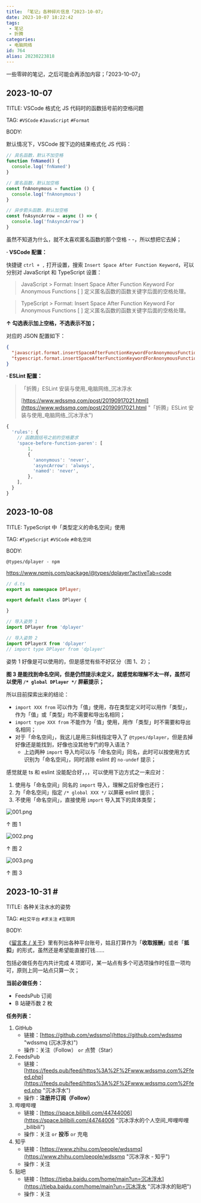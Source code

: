 ```yaml
---
title: 「笔记」各种碎片信息「2023-10-07」
date: 2023-10-07 18:22:42
tags:
 - 笔记
 - 折腾
categories:
 - 电脑网络
id: 764
alias: 20230223818
---
```


一些零碎的笔记，之后可能会再添加内容；「2023-10-07」

<!--more-->


## 2023-10-07

TITLE: VSCode 格式化 JS 代码时的函数括号前的空格问题

TAG: `#VSCode` `#JavaScript` `#Format`

BODY:

默认情况下，VSCode 按下边的结果格式化 JS 代码：

```js
// 具名函数，默认不加空格
function fnNamed() {
  console.log('fnNamed')
}

// 匿名函数，默认加空格
const fnAnonymous = function () {
  console.log('fnAnonymous')
}

// 异步箭头函数，默认加空格
const fnAsyncArrow = async () => {
  console.log('fnAsyncArrow')
}

```

虽然不知道为什么，就不太喜欢匿名函数的那个空格 - -，所以想把它去掉；

**· VSCode 配置：**

快捷键 `ctrl + ,` 打开设置，搜索 `Insert Space After Function Keyword`，可以分别对 JavaScript 和 TypeScript 设置：

> JavaScript > Format: Insert Space After Function Keyword For Anonymous Functions
> [ ] 定义匿名函数的函数关键字后面的空格处理。

> TypeScript > Format: Insert Space After Function Keyword For Anonymous Functions
> [ ] 定义匿名函数的函数关键字后面的空格处理。

**↑ 勾选表示加上空格，不选表示不加；**


对应的 JSON 配置如下：

```json
{
  "javascript.format.insertSpaceAfterFunctionKeywordForAnonymousFunctions": false,
  "typescript.format.insertSpaceAfterFunctionKeywordForAnonymousFunctions": false
}

```

**· ESLint 配置：**


> 「折腾」ESLint 安装与使用\_电脑网络\_沉冰浮水
>
> [https://www.wdssmq.com/post/20190917021.html](https://www.wdssmq.com/post/20190917021.html "「折腾」ESLint 安装与使用\_电脑网络\_沉冰浮水")


```js
{
  'rules': {
    // 函数圆括号之前的空格要求
    'space-before-function-paren': [
        1,
        {
          'anonymous': 'never',
          'asyncArrow': 'always',
          'named': 'never',
        },
    ],
  }
}

```

<!-- 「- -」 -->

## 2023-10-08

TITLE: TypeScript 中「类型定义的命名空间」使用

TAG: `#TypeScript` `#VSCode` `#命名空间`

BODY:

`@types/dplayer - npm`

https://www.npmjs.com/package/@types/dplayer?activeTab=code

```ts
// d.ts
export as namespace DPlayer;

export default class DPlayer {

}

// 导入姿势 1
import DPlayer from 'dplayer'

// 导入姿势 2
import DPlayerX from 'dplayer'
// import type DPlayer from 'dplayer'

```

姿势 1 好像是可以使用的，但是感觉有些不好区分（图 1、2）；

**图 3 是能找到命名空间，但是仍然提示未定义，就感觉和理解不太一样，虽然可以使用 `/* global DPlayer */` 屏蔽提示；**

所以目前探索出来的结论：

- `import XXX from` 可以作为「值」使用，存在类型定义时可以用作「类型」，作为「值」或「类型」均不需要和导出名相同；
- `import type XXX from` 不能作为「值」使用，用作「类型」时不需要和导出名相同；
- 对于「命名空间」，我这儿是用三斜线指定导入了 `@types/dplayer`，但是去掉好像还是能找到，好像也没其他专门的导入语法？
    - 上边两种 `import` 导入均可以与「命名空间」同名，此时可以按使用方式识别为「命名空间」，同时消除 eslint 的 `no-undef` 提示；

感觉就是 ts 和 eslint 没能配合好，，，可以使用下边方式之一来应对：

1. 使用与「命名空间」同名的 `import` 导入，理解之后好像也还行；
2. 为「命名空间」指定 `/* global XXX */` 以屏蔽 eslint 提示；
3. 不使用「命名空间」，直接使用 `import` 导入其下的具体类型；

![001.png](https://s2.loli.net/2023/10/08/X3VZdkK9rWs8Lul.png)

↑ 图 1

![002.png](https://s2.loli.net/2023/10/08/X1Bs53KWtPJIjhp.png)

↑ 图 2

![003.png](https://s2.loli.net/2023/10/08/dYCiA5XhSwFKn8N.png)

↑ 图 3


## 2023-10-31 <span id="2023-10-31">#</span>

TITLE: 各种关注水水的姿势

TAG: `#社交平台` `#求关注` `#互联网`

BODY:

《[留言本 / 关于](https://www.wdssmq.com/guestbook.html "留言本 / 关于")》里有列出各种平台账号，姑且打算作为「**收取报酬**」或者「**抵扣**」的形式，虽然还是希望能直接打钱……

包括必做任务在内共计完成 4 项即可，某一站点有多个可选项操作时任意一项均可，原则上同一站点只算一次；

**当前必做任务：**

- FeedsPub 订阅
- B 站硬币数 2 枚

**任务列表：**

1. GitHub
      - 链接：[https://github.com/wdssmq](https://github.com/wdssmq "wdssmq (沉冰浮水)")
      - 操作：关注（Follow） `or` 点赞（Star）
2. FeedsPub
      - 链接：[https://feeds.pub/feed/https%3A%2F%2Fwww.wdssmq.com%2Ffeed.php](https://feeds.pub/feed/https%3A%2F%2Fwww.wdssmq.com%2Ffeed.php "沉冰浮水")
      - 操作：**注册并订阅（Follow）**
3. 哔哩哔哩
      - 链接：[https://space.bilibili.com/44744006](https://space.bilibili.com/44744006 "沉冰浮水的个人空间\_哔哩哔哩\_bilibili")
      - 操作：关注 `or` **投币** `or` 充电
4. 知乎
      - 链接：[https://www.zhihu.com/people/wdssmq](https://www.zhihu.com/people/wdssmq "沉冰浮水 - 知乎")
      - 操作：关注
5. 贴吧
      - 链接：[https://tieba.baidu.com/home/main?un=沉冰浮水](https://tieba.baidu.com/home/main?un=沉冰浮水 "沉冰浮水的贴吧")
      - 操作：关注

<!-- 「列表」文本信息类平台账号汇总_列表纪事_沉冰浮水
https://www.wdssmq.com/post/20201030387.html -->
